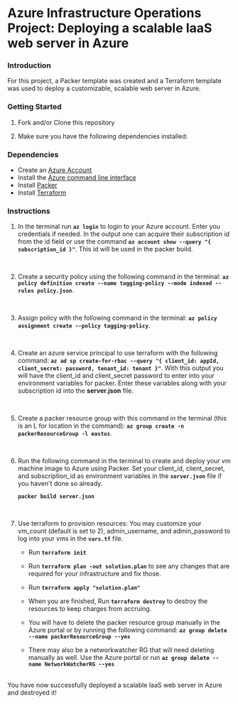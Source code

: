 # Azure Infrastructure Operations Project: Deploying a scalable IaaS web server in Azure

### Introduction
For this project, a Packer template was created and a Terraform template was used to deploy a customizable, scalable web server in Azure.

### Getting Started
1. Fork and/or Clone this repository

2. Make sure you have the following dependencies installed:

### Dependencies
* Create an [Azure Account](https://portal.azure.com)
* Install the [Azure command line interface](https://docs.microsoft.com/en-us/cli/azure/install-azure-cli?view=azure-cli-latest)
* Install [Packer](https://www.packer.io/downloads)
* Install [Terraform](https://www.terraform.io/downloads.html)

### Instructions
1. In the terminal run **`az login`** to login to your Azure account. Enter you credentials if needed.
In the output one can acquire their subscription id from the id field or use the command **```az account show --query "{ subscription_id }"```**. This id will be used in the packer build.
<br>

2. Create a security policy using the following command in the terminal:  **```az policy definition create --name tagging-policy --mode indexed --rules policy.json```**.
<br>

3. Assign policy with the following command in the terminal: **```az policy assignment create --policy tagging-policy```**.
<br>


4. Create an azure service principal to use terraform with the following command: **```az ad sp create-for-rbac --query "{ client_id: appId, client_secret: password, tenant_id: tenant }"```**.
    With this output you will have the client_id and client_secret password to enter into your environment variables for packer. Enter these variables along with your subscription id into the **server.json** file.
<br>

5. Create a packer resource group with this command in the terminal (this is an L for location in the command): **`az group create -n packerResourceGroup -l eastus`**.
<br>

6. Run the following command in the terminal to create and deploy your vm machine image to Azure using Packer. Set your client_id, client_secret, and subscription_id as environment variables in the **`server.json`** file if you haven't done so already.

    **`packer build server.json`**
<br>

7. Use terraform to provision resources:
You may customize your vm_count (default is set to 2), admin_username, and admin_password to log into your vms in the **`vars.tf`** file.

    * Run **```terraform init```**

    * Run **`terraform plan -out solution.plan`** to see any changes that are required for your infrastructure and fix those.

    * Run **`terraform apply "solution.plan"`**

    * When you are finished, Run **`terraform destroy`** to destroy the resources to keep charges from accruing.

    * You will have to delete the packer resource group manually in the Azure portal or by running the following command:  **`az group delete --name packerResourceGroup --yes`**
    * There may also be a networkwatcher RG that will need deleting manually as well. Use the Azure portal or run **`az group delete --name NetworkWatcherRG --yes`**
<br>
You have now successfully deployed a scalable IaaS web server in Azure and destroyed it!
